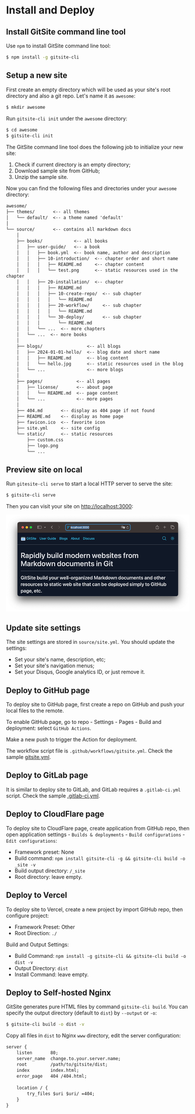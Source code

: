 # Install and Deploy

## Install GitSite command line tool

Use `npm` to install GitSite command line tool:

```bash
$ npm install -g gitsite-cli
```

## Setup a new site

First create an empty directory which will be used as your site's root directory and also a git repo. Let's name it as `awesome`:

```bash
$ mkdir awesome
```

Run `gitsite-cli init` under the `awesome` directory:

```bash
$ cd awesome
$ gitsite-cli init
```

The GitSite command line tool does the following job to initialize your new site:

1. Check if current directory is an empty directory;
2. Download sample site from GitHub;
3. Unzip the sample site.

Now you can find the following files and directories under your `awesome` directory:

```ascii
awesome/
├── themes/       <-- all themes
│   └── default/  <-- a theme named 'default'
│
└── source/       <-- contains all markdown docs
    │
    ├── books/            <-- all books
    │   ├── user-guide/   <-- a book
    │   │   ├── book.yml  <-- book name, author and description
    │   │   ├── 10-introduction/  <-- chapter order and short name
    │   │   │   ├── README.md     <-- chapter content
    │   │   │   └── test.png      <-- static resources used in the chapter
    │   │   ├── 20-installation/  <-- chapter
    │   │   │   ├── README.md
    │   │   │   ├── 10-create-repo/  <-- sub chapter
    │   │   │   │   └── README.md
    │   │   │   ├── 20-workflow/     <-- sub chapter
    │   │   │   │   └── README.md
    │   │   │   └── 30-deploy/       <-- sub chapter
    │   │   │       └── README.md
    │   │   └── ...  <-- more chapters
    │   └── ...  <-- more books
    │
    ├── blogs/                 <-- all blogs
    │   ├── 2024-01-01-hello/  <-- blog date and short name
    │   │   ├── README.md      <-- blog content
    │   │   └── hello.jpg      <-- static resources used in the blog
    │   └── ...                <-- more blogs
    │
    ├── pages/             <-- all pages
    │   ├── license/       <-- about page
    │   │   └── README.md  <-- page content
    │   └── ...            <-- more pages
    │
    ├── 404.md       <-- display as 404 page if not found
    ├── README.md    <-- display as home page
    ├── favicon.ico  <-- favorite icon
    ├── site.yml     <-- site config
    └── static/      <-- static resources
        ├── custom.css
        ├── logo.png
        └── ...
```

## Preview site on local

Run `gitesite-cli serve` to start a local HTTP server to serve the site:

```bash
$ gitsite-cli serve
```

Then you can visit your site on [http://localhost:3000](http://localhost:3000):

![Home page](home.png)

## Update site settings

The site settings are stored in `source/site.yml`. You should update the settings:

- Set your site's name, description, etc;
- Set your site's navigation menus;
- Set your Disqus, Google analytics ID, or just remove it.

## Deploy to GitHub page

To deploy site to GitHub page, first create a repo on GitHub and push your local files to the remote.

To enable GitHub page, go to repo - Settings - Pages - Build and deployment: select `GitHub Actions`.

Make a new push to trigger the Action for deployment.

The workflow script file is `.github/workflows/gitsite.yml`. Check the sample [gitsite.yml](https://github.com/michaelliao/gitsite/blob/main/.github/workflows/gitsite.yml).

## Deploy to GitLab page

It is similar to deploy site to GitLab, and GitLab requires a `.gitlab-ci.yml` script. Check the sample [.gitlab-ci.yml](https://gitlab.com/cryptomichael/gitsite/-/blob/main/.gitlab-ci.yml?ref_type=heads).

## Deploy to CloudFlare page

To deploy site to CloudFlare page, create application from GitHub repo, then open application settings - `Builds & deployments` - `Build configurations` - `Edit configurations`:

- Framework preset: None
- Build command: `npm install gitsite-cli -g && gitsite-cli build -o _site -v`
- Build output directory: `/_site`
- Root directory: leave empty.

## Deploy to Vercel

To deploy site to Vercel, create a new project by import GitHub repo, then configure project:

- Framework Preset: Other
- Root Direction: `./`

Build and Output Settings:

- Build Command: `npm install -g gitsite-cli && gitsite-cli build -o dist -v`
- Output Directory: `dist`
- Install Command: leave empty.

## Deploy to Self-hosted Nginx

GitSite generates pure HTML files by command `gitsite-cli build`. You can specify the output directory (default to `dist`) by `--output` or `-o`:

```bash
$ gitsite-cli build -o dist -v
```

Copy all files in `dist` to Nginx `www` directory, edit the server configuration:

```
server {
    listen       80;
    server_name  change.to.your.server.name;
    root         /path/to/gitsite/dist;
    index        index.html;
    error_page   404 /404.html;

    location / {
        try_files $uri $uri/ =404;
    }
}
```
